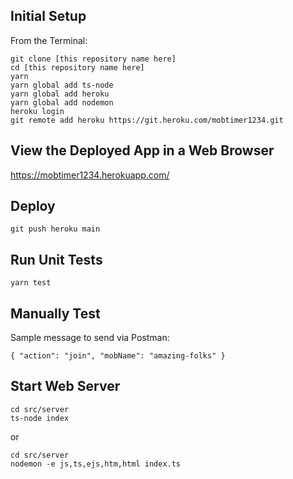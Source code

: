 ## Initial Setup

From the Terminal:
```
git clone [this repository name here]
cd [this repository name here]
yarn
yarn global add ts-node
yarn global add heroku
yarn global add nodemon
heroku login
git remote add heroku https://git.heroku.com/mobtimer1234.git 
```

## View the Deployed App in a Web Browser
https://mobtimer1234.herokuapp.com/ 

## Deploy
```
git push heroku main
```

## Run Unit Tests
```
yarn test
```

## Manually Test
Sample message to send via Postman:
```
{ "action": "join", "mobName": "amazing-folks" }
```

## Start Web Server
```
cd src/server
ts-node index
```
or
```
cd src/server
nodemon -e js,ts,ejs,htm,html index.ts
```
